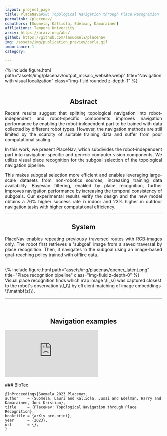 ```yaml
---
layout: project_page
title: PlaceNav&#58; Topological Navigation through Place Recognition
permalink: /placenav/
coauthors: [Suomela, Kalliola, Edelman, Kämäräinen]
affliations: Tampere University
arxiv: https://arxiv.org/abs/
github: https://github.com/lasuomela/placenav 
img: /assets/img/publication_preview/carla.gif
importance: 1
category:

---
```


<div class="row">
<div class="container lazy" data-lazy-placeholder="https://placehold.it/1321x583?text=Loading" data-lazy-error="https://placehold.it/1321x583?text=Error">
    <div class="col-sm mt-3 mt-md-0">
        {% include figure.html path="assets/img/placenav/output_mosaic_website.webp" title="Navigation with visual localization" class="img-fluid rounded z-depth-1" %}
    </div>
</div>
</div>

<br>
<h2 style="text-align: center;">Abstract</h2>

<p style="text-align: justify;">
Recent results suggest that splitting topological navigation into robot-independent and robot-specific components improves navigation performance by enabling the robot-independent part to be trained with data collected by different robot types. However, the navigation methods are still limited by the scarcity of suitable training data and suffer from poor computational scaling.
</p>

<p style="text-align: justify;">
In this work, we present PlaceNav, which subdivides the robot-independent part into navigation-specific and generic computer vision components. We utilize visual place recognition for the subgoal selection of the topological navigation pipeline. 
</p>

<p style="text-align: justify;">
This makes subgoal selection more efficient and enables leveraging large-scale datasets from non-robotics sources, increasing training data availability.
Bayesian filtering, enabled by place recognition, further improves navigation performance by increasing the temporal consistency of subgoals.
Our experimental results verify the design and the new model obtains a 76% higher success rate in indoor and 23% higher in outdoor navigation tasks with higher computational efficiency.
</p>

<hr>
<h2 style="text-align: center;">System</h2>
<p style="text-align: justify;">
PlaceNav enables repeating previously traversed routes with RGB-images only. The robot first retrieves a 'subgoal' image from a saved traversal by place recognition. Then, it navigates to the subgoal using an image-based goal-reaching policy trained with offline data.
</p>
<br>
<div class="row">
<div class="container lazy" data-lazy-placeholder="https://placehold.it/1321x583?text=Loading" data-lazy-error="https://placehold.it/1321x583?text=Error">
    <div class="col-9 mx-auto mt-3 mt-md-0">
        {% include figure.html path="assets/img/placenav/opener_latent.png" title="Place recognition pipeline" class="img-fluid z-depth-0" %}
    </div>
    <div class="caption">
        Visual place recognition finds which map image \(I_s\) was captured closest to the robot's observation \(I_t\) by efficient matching of image embeddings \(\mathbf{z}\).
    </div>
</div>
</div>

<hr>
<br>
<h2 style="text-align: center;">Navigation examples</h2>
<div class="video-wrap">
  <div class="video-container">
    <iframe src="https://www.youtube.com/embed/g-MZbf68Dlc" title="PlaceNav navigation examples" frameborder="0" allow="accelerometer; autoplay; clipboard-write; encrypted-media; gyroscope; picture-in-picture; web-share" allowfullscreen></iframe>
  </div>
</div>


<br>
### BibTex

    @InProceedings{Suomela_2023_Placenav,
    author    = {Suomela, Lauri and Kalliola, Jussi and Edelman, Harry and Kämäräinen, Joni-Kristian},
    title     = {PlaceNav: Topological Navigation through Place Recognition},
    booktitle = {arXiv pre-print},
    year      = {2023},
    url       = {},
    }

